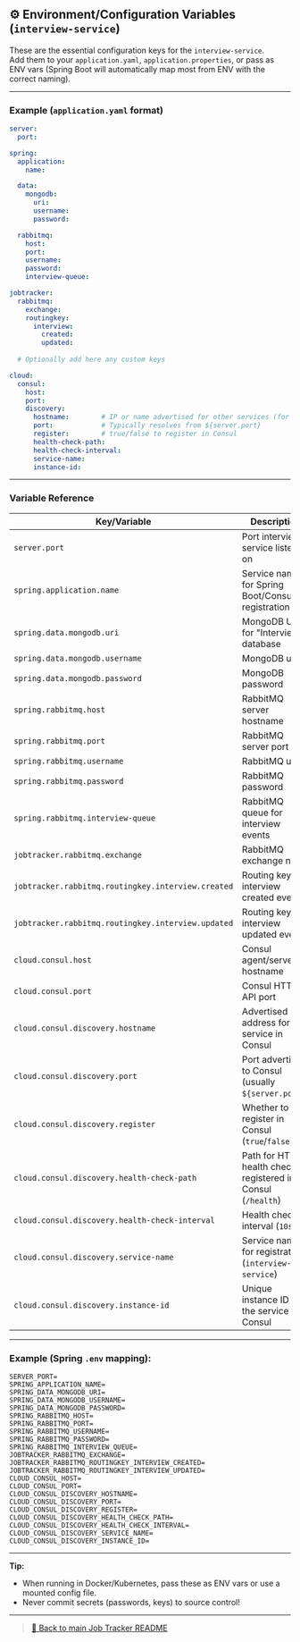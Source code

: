 ## ⚙️ Environment/Configuration Variables (`interview-service`)

These are the essential configuration keys for the `interview-service`.  
Add them to your `application.yaml`, `application.properties`, or pass as ENV vars (Spring Boot will automatically map most from ENV with the correct naming).

---

### Example (`application.yaml` format)

```yaml
server:
  port:

spring:
  application:
    name:

  data:
    mongodb:
      uri:
      username:
      password:

  rabbitmq:
    host:
    port:
    username:
    password:
    interview-queue:

jobtracker:
  rabbitmq:
    exchange:
    routingkey:
      interview:
        created:
        updated:
  
  # Optionally add here any custom keys

cloud:
  consul:
    host:
    port:
    discovery:
      hostname:        # IP or name advertised for other services (for service discovery)
      port:            # Typically resolves from ${server.port}
      register:        # true/false to register in Consul
      health-check-path:
      health-check-interval:
      service-name:
      instance-id:
```

---

### Variable Reference

| Key/Variable                                       | Description                                                                    |
|----------------------------------------------------|--------------------------------------------------------------------------------|
| `server.port`                                      | Port interview-service listens on                                               |
| `spring.application.name`                          | Service name for Spring Boot/Consul registration                                |
| `spring.data.mongodb.uri`                          | MongoDB URI for "Interviews" database                                           |
| `spring.data.mongodb.username`                     | MongoDB user                                                                   |
| `spring.data.mongodb.password`                     | MongoDB password                                                               |
| `spring.rabbitmq.host`                             | RabbitMQ server hostname                                                       |
| `spring.rabbitmq.port`                             | RabbitMQ server port                                                           |
| `spring.rabbitmq.username`                         | RabbitMQ user                                                                  |
| `spring.rabbitmq.password`                         | RabbitMQ password                                                              |
| `spring.rabbitmq.interview-queue`                  | RabbitMQ queue for interview events                                            |
| `jobtracker.rabbitmq.exchange`                     | RabbitMQ exchange name                                                         |
| `jobtracker.rabbitmq.routingkey.interview.created` | Routing key for interview created event                                         |
| `jobtracker.rabbitmq.routingkey.interview.updated` | Routing key for interview updated event                                         |
| `cloud.consul.host`                                | Consul agent/server hostname                                                    |
| `cloud.consul.port`                                | Consul HTTP API port                                                           |
| `cloud.consul.discovery.hostname`                  | Advertised address for this service in Consul                                  |
| `cloud.consul.discovery.port`                      | Port advertised to Consul (usually `${server.port}`)                            |
| `cloud.consul.discovery.register`                  | Whether to register in Consul (`true`/`false`)                                 |
| `cloud.consul.discovery.health-check-path`         | Path for HTTP health check registered in Consul (`/health`)                     |
| `cloud.consul.discovery.health-check-interval`     | Health check interval (`10s`)                                                   |
| `cloud.consul.discovery.service-name`              | Service name for registration (`interview-service`)                             |
| `cloud.consul.discovery.instance-id`               | Unique instance ID for the service in Consul                                    |

---

### Example (Spring `.env` mapping):

```env
SERVER_PORT=
SPRING_APPLICATION_NAME=
SPRING_DATA_MONGODB_URI=
SPRING_DATA_MONGODB_USERNAME=
SPRING_DATA_MONGODB_PASSWORD=
SPRING_RABBITMQ_HOST=
SPRING_RABBITMQ_PORT=
SPRING_RABBITMQ_USERNAME=
SPRING_RABBITMQ_PASSWORD=
SPRING_RABBITMQ_INTERVIEW_QUEUE=
JOBTRACKER_RABBITMQ_EXCHANGE=
JOBTRACKER_RABBITMQ_ROUTINGKEY_INTERVIEW_CREATED=
JOBTRACKER_RABBITMQ_ROUTINGKEY_INTERVIEW_UPDATED=
CLOUD_CONSUL_HOST=
CLOUD_CONSUL_PORT=
CLOUD_CONSUL_DISCOVERY_HOSTNAME=
CLOUD_CONSUL_DISCOVERY_PORT=
CLOUD_CONSUL_DISCOVERY_REGISTER=
CLOUD_CONSUL_DISCOVERY_HEALTH_CHECK_PATH=
CLOUD_CONSUL_DISCOVERY_HEALTH_CHECK_INTERVAL=
CLOUD_CONSUL_DISCOVERY_SERVICE_NAME=
CLOUD_CONSUL_DISCOVERY_INSTANCE_ID=
```

---

**Tip:**  
- When running in Docker/Kubernetes, pass these as ENV vars or use a mounted config file.  
- Never commit secrets (passwords, keys) to source control!

---

> [🔗 Back to main Job Tracker README](../../README.md)  
